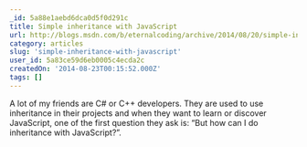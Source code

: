 ```yaml
---
_id: 5a88e1aebd6dca0d5f0d291c
title: Simple inheritance with JavaScript
url: http://blogs.msdn.com/b/eternalcoding/archive/2014/08/20/simple-inheritance-with-javascript.aspx
category: articles
slug: 'simple-inheritance-with-javascript'
user_id: 5a83ce59d6eb0005c4ecda2c
createdOn: '2014-08-23T00:15:52.000Z'
tags: []
---
```


A lot of my friends are C# or C++ developers. They are used to use inheritance in their projects and when they want to learn or discover JavaScript, one of the first question they ask is: “But how can I do inheritance with JavaScript?”.
